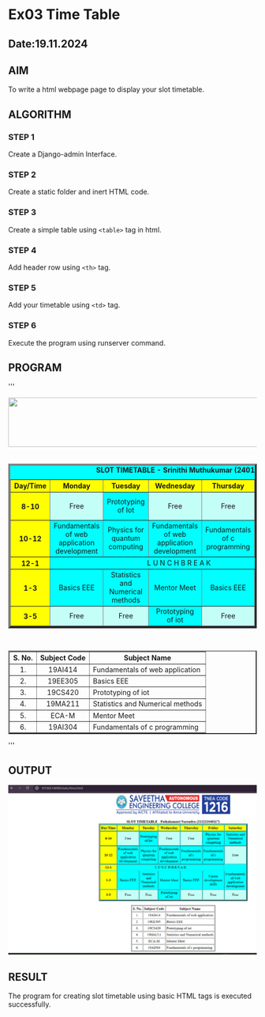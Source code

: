 # Ex03 Time Table
## Date:19.11.2024

## AIM
To write a html webpage page to display your slot timetable.

## ALGORITHM
### STEP 1
Create a Django-admin Interface.

### STEP 2
Create a static folder and inert HTML code.

### STEP 3
Create a simple table using ```<table>``` tag in html.

### STEP 4
Add header row using ```<th>``` tag.

### STEP 5
Add your timetable using ```<td>``` tag.

### STEP 6
Execute the program using runserver command.

## PROGRAM
'''
 <html></html>
<head>
<title>Slot Timetable</title>
<style>
	.free-slot{
		background-color:rgb(196, 255, 247);
	}
</style>
</head>
<body>
<center>
<img src="/static/logo.png"height="100" width="540">
</center>
<br>
<table align="center" width="540" cellspacing="2" cellpadding="4" border="4" border="5" bgcolor="aqua">
<caption><b>SLOT TIMETABLE - Srinithi Muthukumar (24010166)</b></caption>
<tr align="center">
	<th bgcolor="yellow">Day/Time</th>
	<th bgcolor="yellow">Monday</th>
	<th bgcolor="yellow">Tuesday</th>
	<th bgcolor="yellow">Wednesday</th>
	<th bgcolor="yellow">Thursday</th>
	<th bgcolor="yellow">Friday</th>
    <th bgcolor="yellow">Saturday</th>
</tr>
<tr align="center">
	<th bgcolor="yellow">8-10</th>
	<td class = 'free-slot'>Free</td>
	<td>Prototyping of Iot</td>
	<td class = 'free-slot'>Free</td>
	<td class = 'free-slot'>Free</td>
	<td>Physics for quantum computing</td>
    <td>Statistics and Numerical methods</td>
</tr>
<tr align="center">
	<th bgcolor="yellow">10-12</th>
	<td>Fundamentals of web application development</td>
	<td>Physics for quantum computing</td>
	<td>Fundamentals of web application development</td>
	<td>Fundamentals of c programming</td>
	<td>Fundamentals of c programming</td>
    <td class = 'free-slot'>Free</td>
</tr>
<tr>
	<th bgcolor="yellow">12-1</th>
	<td colspan="5" align="center">L U N C H   B R E A K</td>
</tr>
<tr align="center">
	<th bgcolor="yellow">1-3</th>
	<td>Basics EEE</td>
	<td>Statistics and Numerical methods</td>
	<td>Mentor Meet</td>
	<td>Basics EEE</td>
	<td>Career development skills</td>
    <td>Fundamentals of web application development</td>
</tr>
<tr align="center">
	<th bgcolor="yellow">3-5</th>
	<td class= 'free-slot'>Free</td>
	<td class = 'free-slot'>Free</td>
	<td>Prototyping of iot</td>
	<td class = 'free-slot'>Free</td>
	<td class = 'free-slot'>Free</td>
    <td class = 'free-slot'>Free</td>
</tr>
</table>
</br>
<table align="center" cellspacing="2" cellpadding="4" border="2">
<tr align="center">
<th>S. No.</th>
<th>Subject Code</th>
<th>Subject Name</th>
</tr>
<tr>
<td align="center">1.</td>
<td align="center">19AI414</td>
<td>Fundamentals of web application</td>
</tr>
<tr>
<td align="center">2.</td>
<td align="center">19EE305</td>
<td>Basics EEE</td>
</tr>
<tr>
<td align="center">3.</td>
<td align="center">19CS420</td>
<td>Prototyping of iot</td>
</tr>
<tr>
<td align="center">4.</td>
<td align="center">19MA211</td>
<td>Statistics and Numerical methods</td>
</tr>
<tr>
<td align="center">5.</td>
<td align="center">ECA-M</td>
<td>Mentor Meet</td>
</tr>
<tr>
<td align="center">6.</td>
<td align="center">19AI304</td>
<td>Fundamentals of c programming</td>
</tr>
</table>
</body>
</html>
'''


## OUTPUT
![alt text](<Screenshot 2024-11-19 232418.png>)


## RESULT
The program for creating slot timetable using basic HTML tags is executed successfully.
